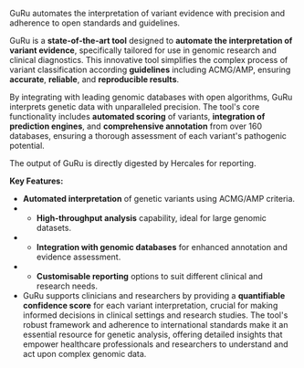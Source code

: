 <!-- --- -->
<!-- title: "GuRu interpretation" -->
<!-- date: 2025-01-01T00:00:01+10:00 -->
<!-- weight: 9 -->
<!-- --- -->

GuRu automates the interpretation of variant evidence with precision and adherence to open standards and guidelines. 

<!-- ![GuRu interpretation](/images/freepik_vectorjuice/data-analyst-oversees-governs-income-expenses-with-magnifier-financial-management-system-finance-software-it-management-tool-concept_335657-1891.jpg) -->

GuRu is a **state-of-the-art tool** designed to **automate the interpretation of variant evidence**, specifically tailored for use in genomic research and clinical diagnostics. 
This innovative tool simplifies the complex process of variant classification according **guidelines** including ACMG/AMP, ensuring **accurate**, **reliable**, and **reproducible results**.

By integrating with leading genomic databases with open algorithms, GuRu interprets genetic data with unparalleled precision. 
The tool's core functionality includes **automated scoring** of variants, **integration of prediction engines**, and **comprehensive annotation** from over 160 databases, ensuring a thorough assessment of each variant's pathogenic potential.

The output of GuRu is directly digested by Hercales for reporting.

**Key Features:**
- **Automated interpretation** of genetic variants using ACMG/AMP criteria.
- - **High-throughput analysis** capability, ideal for large genomic datasets.
- - **Integration with genomic databases** for enhanced annotation and evidence assessment.
- - **Customisable reporting** options to suit different clinical and research needs.
- GuRu supports clinicians and researchers by providing a **quantifiable confidence score** for each variant interpretation, crucial for making informed decisions in clinical settings and research studies. The tool's robust framework and adherence to international standards make it an essential resource for genetic analysis, offering detailed insights that empower healthcare professionals and researchers to understand and act upon complex genomic data.
